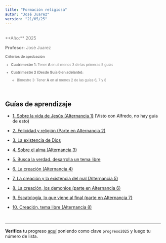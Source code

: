 ```yaml
---
title: "Formación religiosa"
autor: "José Juarez"
version: "21/05/25"
---
```


<span hidden>Local path of the file: "H:/"</span>
<span hidden>Local path of images: "H:/"</span>

<br>

<div class="grey3">
**Año:** 2025

**Profesor:** José Juarez

<div class="size80">

**Criterios de aprobación**

- **Cuatrimestre 1:** Tener **A** en al menos 3 de las primeras 5 guías

- **Cuatrimestre 2 (Desde Guía 6 en adelante):**
   + Bimestre 3: Tener **A** en al menos 2 de las guías 6, 7 y 8

</div>

</div>

<br>

## Guías de aprendizaje

- [1. Sobre la vida de Jesús (Alternancia 1)]() (Visto con Alfredo, no hay guía de esto)

- [2. Felicidad y religión (Parte en Alternancia 2)](01_felicidad_religion.html)

- [3. La existencia de Dios](02_existencia_dios.html)

- [4. Sobre el alma (Alternancia 3)](03_el_alma.html)

- [5. Busca la verdad, desarrolla un tema libre](04_tema_libre1.html)

- [6. La creación (Alternancia 4)](05_creacion.html)

- [7. La creación y la existencia del mal (Alternancia 5)](06_creacion_2.html)

- [8. La creación, los demonios (parte en Alternancia 6)](07_creacion_3.html)

- [9. Escatología, lo que viene al final (parte en Alternancia 7)](08_escatologia.html)

- [10. Creación, tema libre (Alternancia 8)](09_creacion_libre.html)


<span hidden>Fin archivo</span>

<br>

---

**Verifica** tu progreso [aquí](https://iosephj.pythonanywhere.com/notas/cfr_relig6_25) poniendo como clave `progreso2025` y luego tu número de lista.

<!-- HTML style definitions -->
<style>
/* Colors */
.grey1 {color: #b3b3b3;} /* my light-grey */
.grey2 {color: #999999;} /* my middle-grey */
.grey3 {color: #808080;} /* my dark-grey */
.blue1 {color: #6495ed;} /* nvim blue */
.blue2 {color: #276cdf;} /* Andrew Ng Blue */
.sky1 {color: #7dbed8;} /* nvim sky */
.sky2 {color: #27a2db;}   /* my sky */
.green {color: #81b524;} /* my green */
.red1 {color: #ec5469;} /* my coral-red */
.red2 {color: #f44336;} /* my red */
.rose {color: #ec9998:} /* nvim rose */
.gold {color: #df9d43;} /* Andrew Ng gold */
.orange1 {color: #fda556;} /* nvim orange */
.orange2 {color: #ff9505;} /*Andrew Ng orange */
.purple1 {color: #ff40ff;} /* Andrew Ng purple */
.purple2 {color: #d164d7;} /* Andrew Ng purple */
/* Font Size */
.size90 {font-size: 0.9em;}
.size85 {font-size: 0.85em;}
.size80 {font-size: 0.8em;}
.size70 {font-size: 0.7em;}
</style>
<!-- Use <span> inline and <div> with several lines --->

